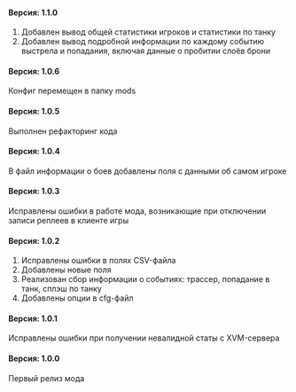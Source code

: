 ﻿#### Версия: 1.1.0
1. Добавлен вывод общей статистики игроков и статистики по танку
2. Добавлен вывод подробной информации по каждому событию выстрела и попадания, включая данные о пробитии слоёв брони

#### Версия: 1.0.6
Конфиг перемещен в папку mods

#### Версия: 1.0.5
Выполнен рефакторинг кода

#### Версия: 1.0.4
В файл информации о боев добавлены поля с данными об самом игроке

#### Версия: 1.0.3
Исправлены ошибки в работе мода, возникающие при отключении записи реплеев в клиенте игры

#### Версия: 1.0.2
1. Исправлены ошибки в полях CSV-файла
2. Добавлены новые поля
3. Реализован сбор информации о событиях: трассер, попадание в танк, сплэш по танку
4. Добавлены опции в cfg-файл

#### Версия: 1.0.1
Исправлены ошибки при получении невалидной статы с XVM-сервера

#### Версия: 1.0.0
Первый релиз мода